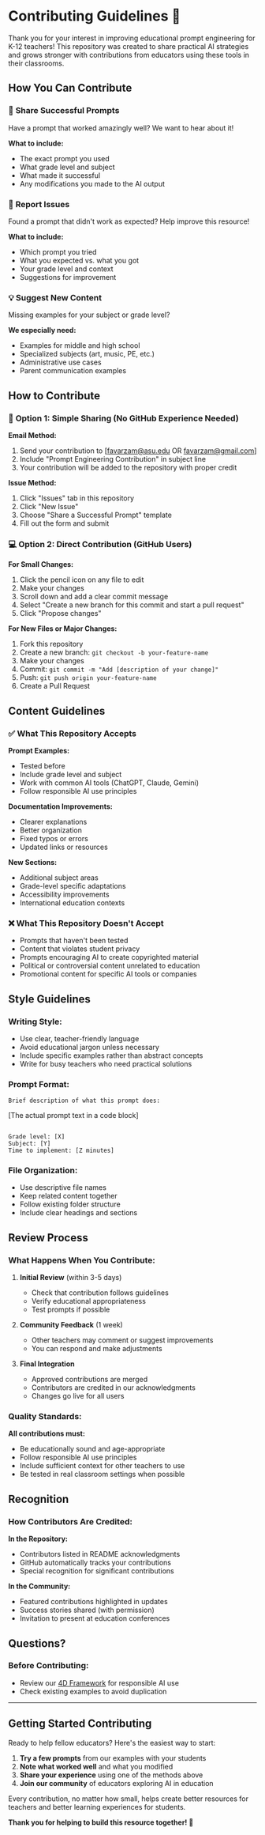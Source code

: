 # Contributing Guidelines 🤝

Thank you for your interest in improving educational prompt engineering for K-12 teachers! This repository was created to share practical AI strategies and grows stronger with contributions from educators using these tools in their classrooms.

## How You Can Contribute

### 🌟 **Share Successful Prompts**
Have a prompt that worked amazingly well? We want to hear about it!

**What to include:**
- The exact prompt you used
- What grade level and subject
- What made it successful
- Any modifications you made to the AI output

### 🐛 **Report Issues**
Found a prompt that didn't work as expected? Help improve this resource!

**What to include:**
- Which prompt you tried
- What you expected vs. what you got
- Your grade level and context
- Suggestions for improvement

### 💡 **Suggest New Content**
Missing examples for your subject or grade level?

**We especially need:**
- Examples for middle and high school
- Specialized subjects (art, music, PE, etc.)
- Administrative use cases
- Parent communication examples

## How to Contribute

### 🚀 **Option 1: Simple Sharing (No GitHub Experience Needed)**

**Email Method:**
1. Send your contribution to [favarzam@asu.edu OR favarzam@gmail.com]
2. Include "Prompt Engineering Contribution" in subject line
3. Your contribution will be added to the repository with proper credit

**Issue Method:**
1. Click "Issues" tab in this repository
2. Click "New Issue"
3. Choose "Share a Successful Prompt" template
4. Fill out the form and submit

### 💻 **Option 2: Direct Contribution (GitHub Users)**

**For Small Changes:**
1. Click the pencil icon on any file to edit
2. Make your changes
3. Scroll down and add a clear commit message
4. Select "Create a new branch for this commit and start a pull request"
5. Click "Propose changes"

**For New Files or Major Changes:**
1. Fork this repository
2. Create a new branch: `git checkout -b your-feature-name`
3. Make your changes
4. Commit: `git commit -m "Add [description of your change]"`
5. Push: `git push origin your-feature-name`
6. Create a Pull Request

## Content Guidelines

### ✅ **What This Repository Accepts**

**Prompt Examples:**
- Tested before
- Include grade level and subject
- Work with common AI tools (ChatGPT, Claude, Gemini)
- Follow responsible AI use principles

**Documentation Improvements:**
- Clearer explanations
- Better organization
- Fixed typos or errors
- Updated links or resources

**New Sections:**
- Additional subject areas
- Grade-level specific adaptations
- Accessibility improvements
- International education contexts

### ❌ **What This Repository Doesn't Accept**

- Prompts that haven't been tested 
- Content that violates student privacy
- Prompts encouraging AI to create copyrighted material
- Political or controversial content unrelated to education
- Promotional content for specific AI tools or companies

## Style Guidelines

### **Writing Style:**
- Use clear, teacher-friendly language
- Avoid educational jargon unless necessary
- Include specific examples rather than abstract concepts
- Write for busy teachers who need practical solutions

### **Prompt Format:**
```
Brief description of what this prompt does:

```
[The actual prompt text in a code block]
```

Grade level: [X]
Subject: [Y]
Time to implement: [Z minutes]
```

### **File Organization:**
- Use descriptive file names
- Keep related content together
- Follow existing folder structure
- Include clear headings and sections

## Review Process

### **What Happens When You Contribute:**

1. **Initial Review** (within 3-5 days)
   - Check that contribution follows guidelines
   - Verify educational appropriateness
   - Test prompts if possible

2. **Community Feedback** (1 week)
   - Other teachers may comment or suggest improvements
   - You can respond and make adjustments

3. **Final Integration** 
   - Approved contributions are merged
   - Contributors are credited in our acknowledgments
   - Changes go live for all users

### **Quality Standards:**

**All contributions must:**
- Be educationally sound and age-appropriate
- Follow responsible AI use principles
- Include sufficient context for other teachers to use
- Be tested in real classroom settings when possible

## Recognition

### **How Contributors Are Credited:**

**In the Repository:**
- Contributors listed in README acknowledgments
- GitHub automatically tracks your contributions
- Special recognition for significant contributions

**In the Community:**
- Featured contributions highlighted in updates
- Success stories shared (with permission)
- Invitation to present at education conferences

## Questions?

### **Before Contributing:**
- Review our [4D Framework](docs/4d-framework.md) for responsible AI use
- Check existing examples to avoid duplication

---

## Getting Started Contributing

Ready to help fellow educators? Here's the easiest way to start:

1. **Try a few prompts** from our examples with your students
2. **Note what worked well** and what you modified
3. **Share your experience** using one of the methods above
4. **Join our community** of educators exploring AI in education

Every contribution, no matter how small, helps create better resources for teachers and better learning experiences for students.

**Thank you for helping to build this resource together! 🙏**

